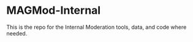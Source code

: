 MAGMod-Internal
===============

This is the repo for the Internal Moderation tools, data, and code where needed.
